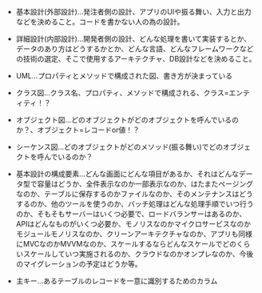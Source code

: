 - 基本設計(外部設計)...発注者側の設計、アプリのUIや振る舞い、入力と出力などを決めること。コードを書かない人の為の設計。

- 詳細設計(内部設計)...開発者側の設計、どんな処理を書いて実装するとか、データのあり方はどうするかとか、どんな言語、どんなフレームワークなどの技術の選定、そこで使用するアーキテクチャ、DB設計などを決めること。

- UML...プロパティとメソッドで構成された図、書き方が決まっている 

- クラス図...クラス名、プロパティ、メソッドで構成される、クラス=エンティティ！？

- オブジェクト図...どのオブジェクトがどのオブジェクトを呼んでいるのか？、オブジェクト=レコードor値！？

- シーケンス図...どのオブジェクトがどのメソッド(振る舞い)でどのオブジェクトを呼んでいるのか？ 

- 基本設計の構成要素...どんな画面にどんな項目があるか、それはどんなデータ型で容量はどうか、全件表示なのか一部表示なのか、はたまたページングなのか、テーブルに保存するのかファイルなのか、そのメンテナンスはどうするのか、他のツールを使うのか、バッチ処理はどんな処理手順でいつ行うのか、そもそもサーバーはいくつ必要で、ロードバランサーはあるのか、APIはどんなものがいくつ必要か、モノリスなのかマイクロサービスなのかモジュールモノリスなのか、クリーンアーキテクチャなのか、アプリも同様にMVCなのかMVVMなのか、スケールするならどんなスケールでどのくらいスケールしていつ実施されるのか、クラウドなのかオンプレなのか、今後のマイグレーションの予定はどうか等。 

- 主キー...あるテーブルのレコードを一意に識別するためのカラム 